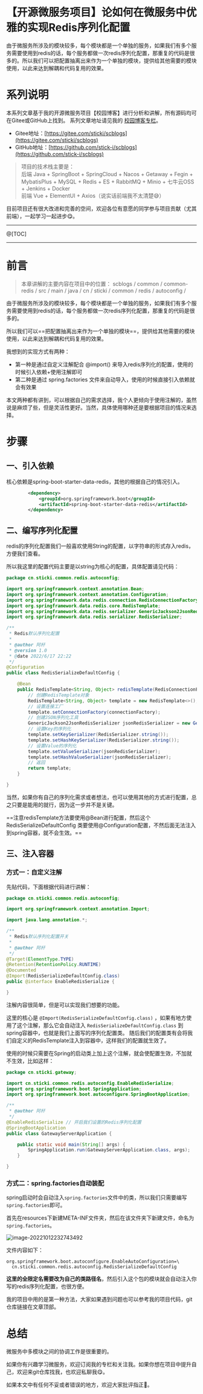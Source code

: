 # 【开源微服务项目】论如何在微服务中优雅的实现Redis序列化配置

由于微服务所涉及的模块较多，每个模块都是一个单独的服务，如果我们有多个服务需要使用到redis的话，每个服务都做一次redis序列化配置，那重复的代码是很多的。所以我们可以把配置抽离出来作为一个单独的模块，提供给其他需要的模块使用，以此来达到解耦和代码复用的效果。

# 系列说明
本系列文章基于我的开源微服务项目【校园博客】进行分析和讲解，所有源码均可在Gitee或GitHub上找到。
系列文章地址请见我的 [校园博客专栏](https://blog.csdn.net/little_stick_i/category_11963913.html)。

- Gitee地址：[https://gitee.com/sticki/scblogs](https://gitee.com/sticki/scblogs)
- GitHub地址：[https://github.com/stick-i/scblogs](https://github.com/stick-i/scblogs)


>项目的技术栈主要是：
>\
>后端 Java + SpringBoot + SpringCloud + Nacos + Getaway + Fegin + MybatisPlus + MySQL + Redis + ES + RabbitMQ + Minio + 七牛云OSS + Jenkins + Docker
>\
前端 Vue + ElementUI + Axios（说实话前端我不太清楚😅）

目前项目还有很大改进和完善的空间，欢迎各位有意愿的同学参与项目贡献（尤其前端），一起学习一起进步😋。

---

@[TOC]

---

# 前言
>本章讲解的主要内容在项目中的位置： scblogs / common / common-redis / src / main / java / cn / sticki / common / redis / autoconfig /

由于微服务所涉及的模块较多，每个模块都是一个单独的服务，如果我们有多个服务需要使用到redis的话，每个服务都做一次redis序列化配置，那重复的代码是很多的。

所以我们可以==把配置抽离出来作为一个单独的模块==，提供给其他需要的模块使用，以此来达到解耦和代码复用的效果。

我想到的实现方式有两种：
- 第一种是通过自定义注解配合 @import() 来导入redis序列化的配置，使用的时候引入依赖+使用注解即可
- 第二种是通过 spring.factories 文件来自动导入，使用的时候直接引入依赖就会有效果

本文两种都有讲到，可以根据自己的需求选择，我个人更倾向于使用注解的，虽然说是麻烦了些，但是灵活性更好。当然，具体使用哪种还是要根据项目的情况来选择。

# 步骤
## 一、引入依赖
核心依赖是spring-boot-starter-data-redis，其他的根据自己的情况引入。

```xml
		<dependency>
			<groupId>org.springframework.boot</groupId>
			<artifactId>spring-boot-starter-data-redis</artifactId>
		</dependency>
```

## 二、编写序列化配置
redis的序列化配置我们一般喜欢使用String的配置，以字符串的形式存入redis，方便我们查看。

所以我这里的配置代码主要是以string为核心的配置，具体配置请见代码：
```java
package cn.sticki.common.redis.autoconfig;

import org.springframework.context.annotation.Bean;
import org.springframework.context.annotation.Configuration;
import org.springframework.data.redis.connection.RedisConnectionFactory;
import org.springframework.data.redis.core.RedisTemplate;
import org.springframework.data.redis.serializer.GenericJackson2JsonRedisSerializer;
import org.springframework.data.redis.serializer.RedisSerializer;

/**
 * Redis默认序列化配置
 *
 * @author 阿杆
 * @version 1.0
 * @date 2022/6/17 22:22
 */
@Configuration
public class RedisSerializeDefaultConfig {

	@Bean
	public RedisTemplate<String, Object> redisTemplate(RedisConnectionFactory connectionFactory) {
		// 创建RedisTemplate对象
		RedisTemplate<String, Object> template = new RedisTemplate<>();
		// 设置连接工厂
		template.setConnectionFactory(connectionFactory);
		// 创建JSON序列化工具
		GenericJackson2JsonRedisSerializer jsonRedisSerializer = new GenericJackson2JsonRedisSerializer();
		// 设置Key的序列化
		template.setKeySerializer(RedisSerializer.string());
		template.setHashKeySerializer(RedisSerializer.string());
		// 设置Value的序列化
		template.setValueSerializer(jsonRedisSerializer);
		template.setHashValueSerializer(jsonRedisSerializer);
		// 返回
		return template;
	}

}

```

当然，如果你有自己的序列化需求或者想法，也可以使用其他的方式进行配置，总之只要是能用的就行，因为这一步并不是关键。

==注意redisTemplate方法要使用@Bean进行配置，然后这个 RedisSerializeDefaultConfig 类要使用@Configuration配置，不然后面无法注入到spring容器，就不会生效。==

## 三、注入容器
### 方式一：自定义注解
先贴代码，下面根据代码进行讲解：
```java
package cn.sticki.common.redis.autoconfig;

import org.springframework.context.annotation.Import;

import java.lang.annotation.*;

/**
 * Redis默认序列化配置开关
 *
 * @author 阿杆
 */
@Target(ElementType.TYPE)
@Retention(RetentionPolicy.RUNTIME)
@Documented
@Import(RedisSerializeDefaultConfig.class)
public @interface EnableRedisSerialize {

}
```

注解内容很简单，但是可以实现我们想要的功能。

这里的核心是 `@Import(RedisSerializeDefaultConfig.class)` ，如果有地方使用了这个注解，那么它会自动注入 `RedisSerializeDefaultConfig.class` 到spring容器中，也就是我们上面写的序列化配置类。
随后我们的配置类有会将我们自定义的RedisTemplate注入到容器中，这样我们的配置就生效了。

使用的时候只需要在Spring的启动类上加上这个注解，就会使配置生效，不加就不生效，比如这样：
```java
package cn.sticki.gateway;

import cn.sticki.common.redis.autoconfig.EnableRedisSerialize;
import org.springframework.boot.SpringApplication;
import org.springframework.boot.autoconfigure.SpringBootApplication;

/**
 * @author 阿杆
 */
@EnableRedisSerialize // 开启我们设置的Redis序列化配置
@SpringBootApplication
public class GatewayServerApplication {

	public static void main(String[] args) {
		SpringApplication.run(GatewayServerApplication.class, args);
	}

}
```

### 方式二：spring.factories自动装配
spring启动时会自动注入`spring.factories`文件中的类，所以我们只需要编写`spring.factories`即可。

首先在resources下新建META-INF文件夹，然后在该文件夹下新建文件，命名为`spring.factories`。

![image-20221012232743492](image/image-20221012232743492.png)




文件内容如下：
```
org.springframework.boot.autoconfigure.EnableAutoConfiguration=\
  cn.sticki.common.redis.autoconfig.RedisSerializeDefaultConfig
```
**这里的全限定名需要改为自己的类路径名**，然后引入这个包的模块就会自动注入你写的redis序列化配置，也很方便。

我的项目中用的是第一种方法，大家如果遇到问题也可以参考我的项目代码，git仓库链接在文章顶部。

# 总结

微服务中多模块之间的协调工作是很重要的。

如果你有兴趣学习微服务，欢迎订阅我的专栏和关注我。如果你想在项目中提升自己，欢迎来git仓库找我，也欢迎私聊我😋。

如果本文中有任何不妥或者错误的地方，欢迎大家批评指正🥰。
